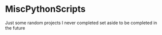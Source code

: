 # MiscPythonScripts

Just some random projects I never completed set aside to be completed in the future
